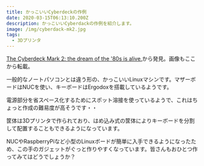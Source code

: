 ```yaml
---
title: かっこいいCyberdeckの作例
date: 2020-03-15T06:13:10.200Z
description: かっこいいCyberdackの作例を紹介します。
image: /img/cyberdack-mk2.jpg
tags:
  - 3Dプリンタ
---
```

[The Cyberdeck Mark 2: the dream of the '80s is alive.](https://imgur.com/gallery/Nx1dnUw)から発見。画像もここから転載。

一般的なノートパソコンとは違う形の、かっこいいLinuxマシンです。マザーボードはNUCを使い、キーボードはErgodoxを搭載しているようです。

電源部分を省スペース化するためにスポット溶接を使っているようで、これはちょっと作成の難易度が高そうです・・

筐体は3Dプリンタで作られており、はめ込み式の筐体によりキーボードを分割して配置することもできるようになっています。

NUCやRaspberryPiなど小型のLinuxボードが簡単に入手できるようになったため、この手のガジェットがぐっと作りやすくなっています。皆さんもおひとつ作ってみてはどうでしょうか？
